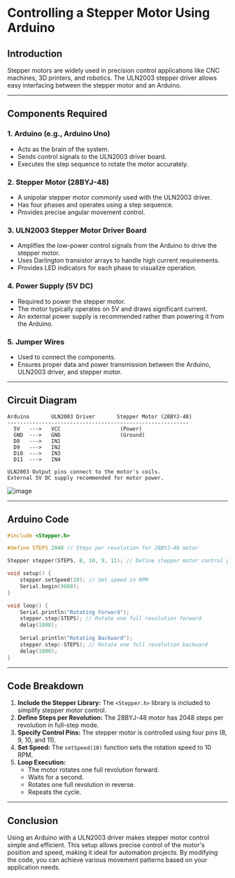 # Controlling a Stepper Motor Using Arduino 

## Introduction
Stepper motors are widely used in precision control applications like CNC machines, 3D printers, and robotics. The ULN2003 stepper driver allows easy interfacing between the stepper motor and an Arduino.  

---

## Components Required

### 1. **Arduino (e.g., Arduino Uno)**
   - Acts as the brain of the system.
   - Sends control signals to the ULN2003 driver board.
   - Executes the step sequence to rotate the motor accurately.

### 2. **Stepper Motor (28BYJ-48)**
   - A unipolar stepper motor commonly used with the ULN2003 driver.
   - Has four phases and operates using a step sequence.
   - Provides precise angular movement control.

### 3. **ULN2003 Stepper Motor Driver Board**
   - Amplifies the low-power control signals from the Arduino to drive the stepper motor.
   - Uses Darlington transistor arrays to handle high current requirements.
   - Provides LED indicators for each phase to visualize operation.

### 4. **Power Supply (5V DC)**
   - Required to power the stepper motor.
   - The motor typically operates on 5V and draws significant current.
   - An external power supply is recommended rather than powering it from the Arduino.

### 5. **Jumper Wires**
   - Used to connect the components.
   - Ensures proper data and power transmission between the Arduino, ULN2003 driver, and stepper motor.

---

## Circuit Diagram

```
Arduino       ULN2003 Driver       Stepper Motor (28BYJ-48)
----------------------------------------------------------
  5V   --->   VCC                   (Power)
  GND  --->   GND                   (Ground)
  D8   --->   IN1
  D9   --->   IN2
  D10  --->   IN3
  D11  --->   IN4

ULN2003 Output pins connect to the motor's coils.
External 5V DC supply recommended for motor power.
```
![image](https://github.com/user-attachments/assets/55332f7d-eb70-42ea-a1ff-e331ecb4a8de)

---

## Arduino Code

```cpp
#include <Stepper.h>

#define STEPS 2048 // Steps per revolution for 28BYJ-48 motor

Stepper stepper(STEPS, 8, 10, 9, 11); // Define stepper motor control pins

void setup() {
    stepper.setSpeed(10); // Set speed in RPM
    Serial.begin(9600);
}

void loop() {
    Serial.println("Rotating Forward");
    stepper.step(STEPS); // Rotate one full revolution forward
    delay(1000);
    
    Serial.println("Rotating Backward");
    stepper.step(-STEPS); // Rotate one full revolution backward
    delay(1000);
}
```

---

##  Code Breakdown

1. **Include the Stepper Library:** The `<Stepper.h>` library is included to simplify stepper motor control.
2. **Define Steps per Revolution:** The 28BYJ-48 motor has 2048 steps per revolution in full-step mode.
3. **Specify Control Pins:** The stepper motor is controlled using four pins (8, 9, 10, and 11).
4. **Set Speed:** The `setSpeed(10)` function sets the rotation speed to 10 RPM.
5. **Loop Execution:**
   - The motor rotates one full revolution forward.
   - Waits for a second.
   - Rotates one full revolution in reverse.
   - Repeats the cycle.

---

## Conclusion
Using an Arduino with a ULN2003 driver makes stepper motor control simple and efficient. This setup allows precise control of the motor's position and speed, making it ideal for automation projects. By modifying the code, you can achieve various movement patterns based on your application needs.

